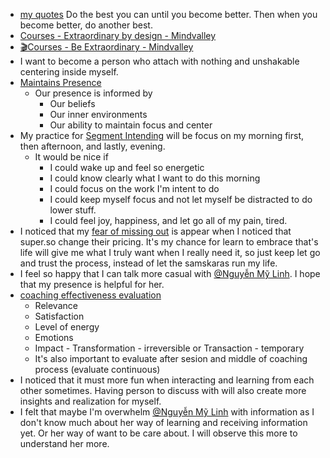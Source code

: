- [my quotes](<my quotes.md>) Do the best you can until you become better. Then when you become better, do another best.
- [Courses - Extraordinary by design - Mindvalley](<Courses - Extraordinary by design - Mindvalley.md>)
- [🎬Courses - Be Extraordinary - Mindvalley](<🎬Courses - Be Extraordinary - Mindvalley.md>)
- I want to become a person who attach with nothing and unshakable centering inside myself.
- [Maintains Presence](<Maintains Presence.md>)
    - Our presence is informed by
        - Our beliefs
        - Our inner environments
        - Our ability to maintain focus and center
- My practice for [Segment Intending](<Segment Intending.md>) will be focus on my morning first, then afternoon, and lastly, evening.
    - It would be nice if 
        - I could wake up and feel so energetic
        - I could know clearly what I want to do this morning
        - I could focus on the work I'm intent to do
        - I could keep myself focus and not let myself be distracted to do lower stuff.
        - I could feel joy, happiness, and let go all of my pain, tired.
- I noticed that my [fear of missing out](<fear of missing out.md>) is appear when I noticed that super.so change their pricing. It's my chance for learn to embrace that's life will give me what I truly want when I really need it, so just keep let go and trust the process, instead of let the samskaras run my life.
- I feel so happy that I can talk more casual with [@Nguyễn Mỹ Linh](<@Nguyễn Mỹ Linh.md>). I hope that my presence is helpful for her.
- [coaching effectiveness evaluation](<coaching effectiveness evaluation.md>)
    - Relevance
    - Satisfaction
    - Level of energy
    - Emotions
    - Impact - Transformation - irreversible or Transaction - temporary
    - It's also important to evaluate after sesion and middle of coaching process (evaluate continuous)
- I noticed that it must more fun when interacting and learning from each other sometimes. Having person to discuss with will also create more insights and realization for myself.
- I felt that maybe I'm overwhelm [@Nguyễn Mỹ Linh](<@Nguyễn Mỹ Linh.md>) with information as I don't know much about her way of learning and receiving information yet. Or her way of want to be care about. I will observe this more to understand her more.
